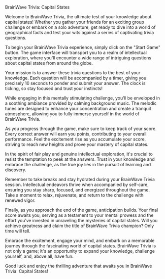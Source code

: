 BrainWave Trivia: Capital States

Welcome to BrainWave Trivia, the ultimate test of your knowledge about capital states! Whether you gather your friends for an exciting group challenge or embark on a solo adventure, get ready to dive into a world of geographical facts and test your wits against a series of captivating trivia questions.

To begin your BrainWave Trivia experience, simply click on the "Start Game" button. The game interface will transport you to a realm of intellectual exploration, where you'll encounter a wide range of intriguing questions about capital states from around the globe.

Your mission is to answer these trivia questions to the best of your knowledge. Each question will be accompanied by a timer, giving you precisely 10 seconds to ponder and submit your answer. The clock is ticking, so stay focused and trust your instincts!

While engaging in this mentally stimulating challenge, you'll be enveloped in a soothing ambiance provided by calming background music. The melodic tunes are designed to enhance your concentration and create a tranquil atmosphere, allowing you to fully immerse yourself in the world of BrainWave Trivia.

As you progress through the game, make sure to keep track of your score. Every correct answer will earn you points, contributing to your overall performance. Feel the excitement rise as you accumulate your score, striving to reach new heights and prove your mastery of capital states.

In the spirit of fair play and genuine intellectual exploration, it's crucial to resist the temptation to peek at the answers. Trust in your knowledge and embrace the challenge, as the true joy lies in the pursuit of learning and discovery.

Remember to take breaks and stay hydrated during your BrainWave Trivia session. Intellectual endeavors thrive when accompanied by self-care, ensuring you stay sharp, focused, and energized throughout the game. Take a moment to relax, rejuvenate, and return to the challenge with renewed vigor.

Finally, as you approach the end of the game, anticipation builds. Your final score awaits you, serving as a testament to your mental prowess and the effort you've invested in unraveling the mysteries of capital states. Will you achieve greatness and claim the title of BrainWave Trivia champion? Only time will tell.

Embrace the excitement, engage your mind, and embark on a memorable journey through the fascinating world of capital states. BrainWave Trivia is not only a game; it's an opportunity to expand your knowledge, challenge yourself, and, above all, have fun.

Good luck and enjoy the thrilling adventure that awaits you in BrainWave Trivia: Capital States!

